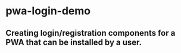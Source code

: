 # pwa-login-demo

## Creating login/registration components for a PWA that can be installed by a user.
